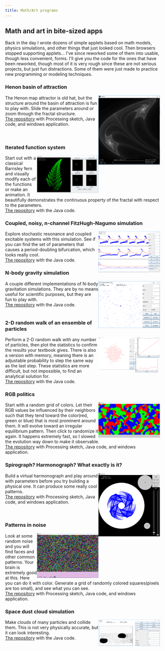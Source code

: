 ```yaml
---
title: Math/Art programs
---
```


## Math and art in bite-sized apps

Back in the day I wrote dozens of simple applets based on math models, physics simulations, and other things that just looked cool. Then browsers stopped supporting applets... I've since reworked some of them into usable, though less convenient, forms. I'll give you the code for the ones that have been reworked, though most of it is very rough since these are not serious projects, but just fun distractions. Some of them were just made to practice new programming or modeling techniques.

<style>
img {float: right;}
</style>
<h3>Henon basin of attraction</h3> 
<p> <img src="images/henonscreen.png" alt="screen" width="200">
The Henon map attractor is old hat, but the structure around the basin of attraction is fun to play with. Slide the parameters around or zoom through the fractal structure.
<br><a href="https://github.com/ericheisler/MathArtBits/tree/master/henon">The repository</a> with Processing sketch, Java code, and windows application.
<br>
<br>
<br>
</p>

<h3>Iterated function system</h3>
<p> <img src="images/ifsscreen.png" alt="picture" width="200">
Start out with a classical Barnsley fern and visually modify each of the functions or make an animation. It beautifully demonstrates the continuous property of the fractal with respect to the parameters.
<br><a href="https://github.com/ericheisler/MathArtBits/tree/master/ifsfern">The repository</a> with the Java code.
</p>

<h3>Coupled, noisy, n-channel FitzHugh-Nagumo simulation</h3>
<p> <img src="images/fhn.png" alt="picture" width="200">
Explore stochastic resonance and coupled excitable systems with this simulation. See if you can find the set of parameters that causes a period-doubling bifurcation, which looks really cool. 
<br><a href="https://github.com/ericheisler/MathArtBits/tree/master/FitzHughNagumo">The repository</a> with the Java code.
</p>

<h3>N-body gravity simulation</h3>
<p> <img src="images/ngrav2.png" alt="picture" width="200">
A couple different implementations of N-body gravitation simulations. They are by no means useful for scientific purposes, but they are fun to play with. 
<br><a href="https://github.com/ericheisler/MathArtBits/tree/master/Nbody">The repository</a> with the Java code.
<br>
<br>
</p>

<h3>2-D random walk of an ensemble of particles</h3>
<p> <img src="images/randomwalk.png" alt="picture" width="200">
Perform a 2-D random walk with any number of particles, then plot the statistics to confirm the results your textbook gives. There is also a version with memory, meaning there is an adjustable probability to step the same way as the last step. These statistics are more difficult, but not impossible, to find an analytical solution for.
<br><a href="https://github.com/ericheisler/MathArtBits/tree/master/2Drandomwalk">The repository</a> with the Java code.
</p>

<h3>RGB politics</h3>
<p> <img src="images/popcolor.png" alt="picture" width="200">
Start with a random grid of colors. Let their RGB values be influenced by their neighbors such that they tend toward the color(red, green or blue) that is most prominent around them. It will evolve toward an irregular equilibrium pattern. Then click to randomize it again. It happens extremely fast, so I slowed the evolution way down to make it observable.
<br><a href="https://github.com/ericheisler/MathArtBits/tree/master/PopularColor">The repository</a> with Processing sketch, Java code, and windows application.
</p>

<h3>Spirograph? Harmonograph? What exactly is it?</h3>
<p> <img src="images/spiro.png" alt="picture" width="200">
Build a virtual harmonograph and play around with parameters before you try building a physical one. It can produce some really cool patterns.
<br><a href="https://github.com/ericheisler/MathArtBits/tree/master/SpiroDrawer">The repository</a> with Processing sketch, Java code, and windows application.
<br>
<br>
<br>
</p>

<h3>Patterns in noise</h3>
<p> <img src="images/buttons.png" alt="picture" width="200">
Look at some random noise and you will find faces and other common patterns. Your brain is extremely good at this. Here you can do it with color. Generate a grid of randomly colored squares(pixels are too small), and see what you can see.
<br><a href="https://github.com/ericheisler/MathArtBits/tree/master/Buttons">The repository</a> with Processing sketch, Java code, and windows application.
</p>

<h3>Space dust cloud simulation</h3>
<p> <img src="images/dusty.png" alt="picture" width="200">
Make clouds of many particles and collide them. This is not very physically accurate, but it can look interesting.
<br><a href="https://github.com/ericheisler/MathArtBits/tree/master/dustcloud">The repository</a> with the Java code.
</p>
